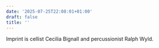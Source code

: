 ```yaml
---
date: '2025-07-25T22:08:01+01:00'
draft: false
title: ''
---
```


Imprint is cellist Cecilia Bignall and percussionist Ralph Wyld.